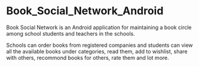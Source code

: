 # Book_Social_Network_Android

Book Social Network is an Android application for maintaining a book circle among school students and teachers in the schools.

Schools can order books from registered companies and students can view all the available books under categories, read them, 
add to wishlist, share with others, recommond books for others, rate them and lot more.
